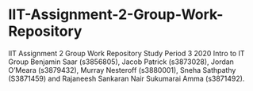 # IIT-Assignment-2-Group-Work-Repository
IIT Assignment 2 Group Work Repository
Study Period 3 2020
Intro to IT Group
Benjamin Saar (s3856805), Jacob Patrick (s3873028), Jordan O’Meara (s3879432), Murray Nesteroff (s3880001), Sneha Sathpathy (S3871459) and Rajaneesh Sankaran Nair Sukumarai Amma (s3871492). 
